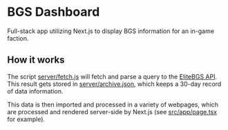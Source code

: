 # BGS Dashboard

Full-stack app utilizing Next.js to display BGS information for an in-game faction.

## How it works

The script [server/fetch.js](./server/fetch.js) will fetch and parse a query to the [EliteBGS API](https://elitebgs.app/). This result gets stored in [server/archive.json](./server/archive.json), which keeps a 30-day record of data information.

This data is then imported and processed in a variety of webpages, which are processed and rendered server-side by Next.js (see [src/app/page.tsx](./src/app/page.tsx) for example).